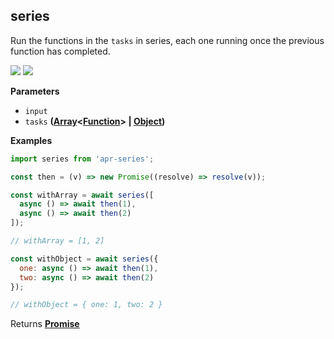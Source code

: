 <!-- Generated by documentation.js. Update this documentation by updating the source code. -->

## series

<a id="series"></a>
Run the functions in the `tasks` in series, each one running once the previous function has completed.

[![](https://img.shields.io/npm/v/apr-series.svg?style=flat-square)](https://www.npmjs.com/package/apr-series) [![](https://img.shields.io/npm/l/apr-series.svg?style=flat-square)](https://www.npmjs.com/package/apr-series)

**Parameters**

-   `input`  
-   `tasks` **([Array](https://developer.mozilla.org/en-US/docs/Web/JavaScript/Reference/Global_Objects/Array)&lt;[Function](https://developer.mozilla.org/en-US/docs/Web/JavaScript/Reference/Statements/function)> | [Object](https://developer.mozilla.org/en-US/docs/Web/JavaScript/Reference/Global_Objects/Object))** 

**Examples**

```javascript
import series from 'apr-series';

const then = (v) => new Promise((resolve) => resolve(v));

const withArray = await series([
  async () => await then(1),
  async () => await then(2)
]);

// withArray = [1, 2]

const withObject = await series({
  one: async () => await then(1),
  two: async () => await then(2)
});

// withObject = { one: 1, two: 2 }
```

Returns **[Promise](https://developer.mozilla.org/en-US/docs/Web/JavaScript/Reference/Global_Objects/Promise)** 

